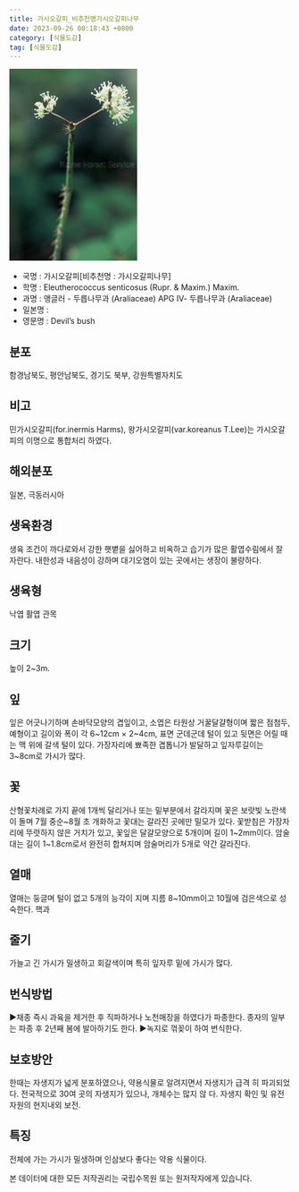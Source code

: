 ```yaml
---
title: 가시오갈피_비추천명가시오갈피나무
date: 2023-09-26 00:18:43 +0800
category: [식물도감]
tag: [식물도감]
---
```




![가시오갈피[비추천명 : 가시오갈피나무]](/assets/img/fileUpload/plants/basic/Araliaceae/Eleutherococcus/7239/1_th2.JPG)
- 국명 : 가시오갈피[비추천명 : 가시오갈피나무]
- 학명 : Eleutherococcus senticosus (Rupr. & Maxim.) Maxim.
- 과명 : 앵글러 - 두릅나무과 (Araliaceae) APG Ⅳ- 두릅나무과 (Araliaceae)
- 일본명 : 
- 영문명 : Devil’s bush


## 분포
함경남북도, 평안남북도, 경기도 북부, 강원특별자치도
## 비고
민가시오갈피(for.inermis Harms), 왕가시오갈피(var.koreanus T.Lee)는 가시오갈피의 이명으로 통합처리 하였다.
## 해외분포
일본, 극동러시아
## 생육환경
생육 조건이 까다로와서 강한 햇볕을 싫어하고 비옥하고 습기가 많은 활엽수림에서 잘 자란다. 내한성과 내음성이 강하며 대기오염이 있는 곳에서는 생장이 불량하다.
## 생육형
낙엽 활엽 관목
## 크기
높이 2~3m.
## 잎
잎은 어긋나기하며 손바닥모양의 겹잎이고, 소엽은 타원상 거꿀달걀형이며 짧은 점첨두, 예형이고 길이와 폭이 각 6~12cm × 2~4cm, 표면 군데군데 털이 있고 뒷면은 어릴 때는 맥 위에 갈색 털이 있다. 가장자리에 뾰족한 겹톱니가 발달하고 잎자루길이는 3~8cm로 가시가 많다.
## 꽃
산형꽃차례로 가지 끝에 1개씩 달리거나 또는 밑부분에서 갈라지며 꽃은 보랏빛 노란색이 돌며 7월 중순~8월 초 개화하고 꽃대는 갈라진 곳에만 밀모가 있다. 꽃받침은 가장자리에 뚜렷하지 않은 거치가 있고, 꽃잎은 달걀모양으로 5개이며 길이 1~2mm이다. 암술대는 길이 1~1.8cm로서 완전히 합쳐지며 암술머리가 5개로 약간 갈라진다.
## 열매
열매는 둥글며 털이 없고 5개의 능각이 지며 지름 8~10mm이고 10월에 검은색으로 성숙한다. 핵과
## 줄기
가늘고 긴 가시가 밀생하고 회갈색이며 특히 잎자루 밑에 가시가 많다.
## 번식방법
▶채종 즉시 과육을 제거한 후 직파하거나 노천매장을 하였다가 파종한다. 종자의 일부는 파종 후 2년째 봄에 발아하기도 한다.
▶녹지로 꺾꽂이 하여 번식한다.
## 보호방안
한때는 자생지가 넓게 분포하였으나, 약용식물로 알려지면서 자생지가 급격 히 파괴되었다. 전국적으로 30여 곳의 자생지가 있으나, 개체수는 많지 않 다. 자생지 확인 및 유전자원의 현지내외 보전.
## 특징
전체에 가는 가시가 밀생하며 인삼보다 좋다는 약용 식물이다.






본 데이터에 대한 모든 저작권리는 국립수목원 또는 원저작자에게 있습니다.
